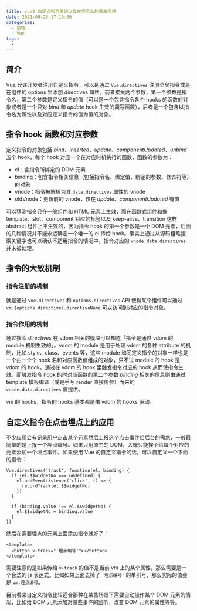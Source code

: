 ```yaml
---
title: vue2 自定义指令笔记以及在埋点上的简单应用
date: 2021-09-25 17:19:36
categories:
  - 前端
  - Vue
tags:
  - 
---
```


## 简介

Vue 允许开发者注册自定义指令，可以是通过 `Vue.directives` 注册全局指令或是在组件的 options 里添加 directives 属性。前者接受两个参数，第一个参数是指令名，第二个参数是定义指令的值（可以是一个包含指令各个 hooks 的函数的对象或者是一个只对 _bind_ 和 _update_ hook 生效的简写函数），后者是一个包含以指令名为属性以及对应定义指令的值为值的对象。

## 指令 hook 函数和对应参数

定义指令的对象包括 _bind_、_inserted_、_update_、_componentUpdated_、_unbind_ 五个 hook，每个 hook 对应一个在对应时机执行的函数，函数的参数为：

- el：含指令所绑定的 DOM 元素
- binding：包含指令相关信息（包括指令名、绑定值、绑定的参数、修饰符等）的对象
- vnode：指令被解析为其 `data.directives` 属性的 vnode
- oldVnode：更新前的 vnode，仅在 _update_、_componentUpdated_ 有值

可以猜测指令只在一般组件和 HTML 元素上生效，而在函数式组件和像 template、slot、component 对应的标签以及 keep-alive、transition 这样 abstract 组件上不生效的，因为指令 hook 的第一个参数是一个 DOM 元素，后面的几种情况并不能永远确定一个唯一的 el 传给 hook。事实上通过从源码粗略搜索关键字也可以确认不适用指令的情况中，指令对应的 `vnode.data.directives` 并未被处理。

## 指令的大致机制

### 指令注册的机制

就是通过 `Vue.directives` 和 `options.directives` API 使得某个组件可以通过 `vm.$options.directives.directiveName` 可以访问到对应的指令对象。

### 指令作用的机制

通过搜索 _directives_ 在 vdom 相关的模块可以知道「指令是通过 vdom 的 module 机制生效的」。vdom 的 module 是用于处理 vdom 的各种 attribute 的机制，比如 style、class、events 等，这些 module 如同定义指令的对象一样也是一个由一个个 hook 名和对应函数值组成的对象，只不过 module 的 hook 是 vdom 的 hook。通过在 vdom 的 hook 里触发指令对应的 hook 从而使指令生效。而触发指令 hook 的时对应函数的第二个参数 _binding_ 相关的信息则由通过 template 模板编译（或是手写 render 直接传参）而来的 `vnode.data.directives` 值提供。

vm 的 hooks，指令的 hooks 基本都是由 vdom 的 hooks 驱动。

## 自定义指令在点击埋点上的应用

不少应用会有记录用户点击某个元素然后上报这个点击事件给后台的需求，一般最简单的是上报一个埋点编号。如果只用原生的 DOM，大概只能挨个给每个对应的元素添加一个埋点事件。如果使用 Vue 的自定义指令的话，可以自定义一个下面的指令：

```
Vue.directives('track', function(el, binding) {
  if (el.$$widgetNo === undefined) {
    el.addEventListener('click', () => {
      recordTrack(el.$$widgetNo)
    })
  }

  if (binding.value !== el.$$widgetNo) {
    el.$$widgetNo = binding.value
  }
})
```

然后在需要埋点的元素上面添加指令就好了：

```
<template>
  <button v-track="'埋点编号'"></button>
</template>
```

需要注意的是如果传给 `v-track` 的值不是当前 vm 上的某个属性，那么需要是一个合法的 js 表达式。比如如果上面去掉了 `'埋点编号'` 的单引号，那么实际的值会是 `vm.埋点编号`。

目前看来自定义指令比较适合那种在某些场景下需要自动操作某个 DOM 元素的情况，比如给 DOM 元素添加对某些事件的监听，改变 DOM 元素的属性等等。
